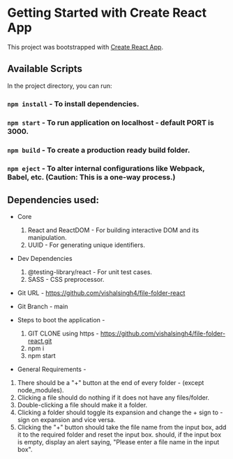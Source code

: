 # Getting Started with Create React App

This project was bootstrapped with [Create React App](https://github.com/facebook/create-react-app).

## Available Scripts

In the project directory, you can run:

### `npm install` - To install dependencies.
### `npm start` - To run application on localhost - default PORT is 3000.
### `npm build` - To create a production ready build folder.
### `npm eject`  - To alter internal configurations like Webpack, Babel, etc. (Caution: This is a one-way process.)

## Dependencies used:
- Core
    1. React and ReactDOM - For building interactive DOM and its manipulation.
    2. UUID - For generating unique identifiers.

- Dev Dependencies
    1. @testing-library/react - For unit test cases.
    2. SASS - CSS preprocessor.

- Git URL - https://github.com/vishalsingh4/file-folder-react

- Git Branch - main

- Steps to boot the application - 
    1. GIT CLONE using https  - https://github.com/vishalsingh4/file-folder-react.git
    2. npm i
    3. npm start


- General Requirements -
1. There should be a "+" button at the end of every folder - (except node_modules).
2. Clicking a file should do nothing if it does not have any files/folder.
3. Double-clicking a file should make it a folder.
4. Clicking a folder should toggle its expansion and change the + sign to - sign on expansion and vice versa.
5. Clicking the "+" button
    should take the file name from the input box, add it to the required folder and reset the input box.
    should, if the input box is empty, display an alert saying, "Please enter a file name in the input box".
